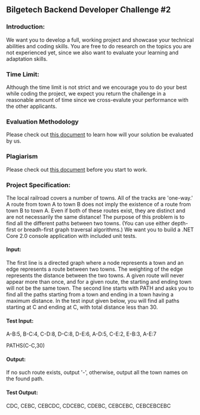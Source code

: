 ## Bilgetech Backend Developer Challenge #2

### Introduction:
We want you to develop a full, working project and showcase your technical abilities and coding skills. You are free to do research on the topics you are not experienced yet, since we also want to evaluate your learning and adaptation skills.

### Time Limit:

Although the time limit is not strict and we encourage you to do your best while coding the project, we expect you return the challenge in a reasonable amount of time since we cross-evalute your performance with the other applicants.

### Evaluation Methodology
Please check out [this document](/evaluation-criteria.md) to learn how will your solution be evaluated by us.

### Plagiarism
Please check out [this document](/plagiarism.md) before you start to work.

### Project Specification:
The local railroad covers a number of towns. All of the tracks are 'one-way.' 
A route from town A to town B does not imply the existence of a route from town B to town A. 
Even if both of these routes exist, they are distinct and are not necessarily the same distance!
The purpose of this problem is to find all the different paths between two towns.
(You can use either depth-first or breadh-first graph traversal algorithms.)
We want you to build a .NET Core 2.0 console application with included unit tests.

#### Input:
The first line is a directed graph where a node represents a town and an edge represents a route between two towns. 
The weighting of the edge represents the distance between the two towns. 
A given route will never appear more than once, and for a given route, the starting and ending town will not be the same town.
The second line starts with PATH and asks you to find all the paths starting from a town and ending in a town having a maximum distance.
In the test input given below, you will find all paths starting at C and ending at C, with total distance less than 30.

#### Test Input:
A-B:5, B-C:4, C-D:8, D-C:8, D-E:6, A-D:5, C-E:2, E-B:3, A-E:7

PATHS(C-C,30)

#### Output:
If no such route exists, output '-', otherwise, output all the town names on the found path.

#### Test Output:
CDC, CEBC, CEBCDC, CDCEBC, CDEBC, CEBCEBC, CEBCEBCEBC


